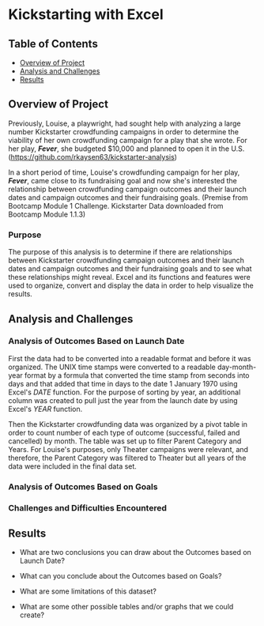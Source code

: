 # Kickstarting with Excel

## Table of Contents
* [Overview of Project](https://github.com/rkaysen63/Kickstarter-Challenge/blob/main/README.md#overview)
* [Analysis and Challenges](https://github.com/rkaysen63/Kickstarter-Challenge/blob/main/README.md#analysis)
* [Results](https://github.com/rkaysen63/Kickstarter-Challenge/blob/main/README.md#results)

## Overview of Project

Previously, Louise, a playwright, had sought help with analyzing a large number Kickstarter crowdfunding campaigns in order to determine the viability of her own crowdfunding campaign for a play that she wrote.  For her play, ***Fever***, she budgeted $10,000 and planned to open it in the U.S.  (https://github.com/rkaysen63/kickstarter-analysis)

In a short period of time, Louise's crowdfunding campaign for her play, ***Fever***, came close to its fundraising  goal and now she's interested the relationship between crowdfunding campaign outcomes and their launch dates and campaign outcomes and their fundraising goals. (Premise from Bootcamp Module 1 Challenge.  Kickstarter Data downloaded from Bootcamp Module 1.1.3)

### Purpose

The purpose of this analysis is to determine if there are relationships between Kickstarter crowdfunding campaign outcomes and their launch dates and campaign outcomes and their fundraising goals and to see what these relationships might reveal.  Excel and its functions and features were used to organize, convert and display the data in order to help visualize the results.  


## Analysis and Challenges

### Analysis of Outcomes Based on Launch Date
First the data had to be converted into a readable format and before it was organized.  The UNIX time stamps were converted to a readable day-month-year format by a formula that converted the time stamp from seconds into days and that added that time in days to the date 1 January 1970 using Excel's *DATE* function.  For the purpose of sorting by year, an additional column was created to pull just the year from the launch date by using Excel's *YEAR* function.

Then the Kickstarter crowdfunding data was organized by a pivot table in order to count number of each type of outcome (successful, failed and cancelled) by month.  The table was set up to filter Parent Category and Years.  For Louise's purposes, only Theater campaigns were relevant, and therefore, the Parent Category was filtered to Theater but all years of the data were included in the final data set. 


### Analysis of Outcomes Based on Goals

### Challenges and Difficulties Encountered

## Results

- What are two conclusions you can draw about the Outcomes based on Launch Date?

- What can you conclude about the Outcomes based on Goals?

- What are some limitations of this dataset?

- What are some other possible tables and/or graphs that we could create?
